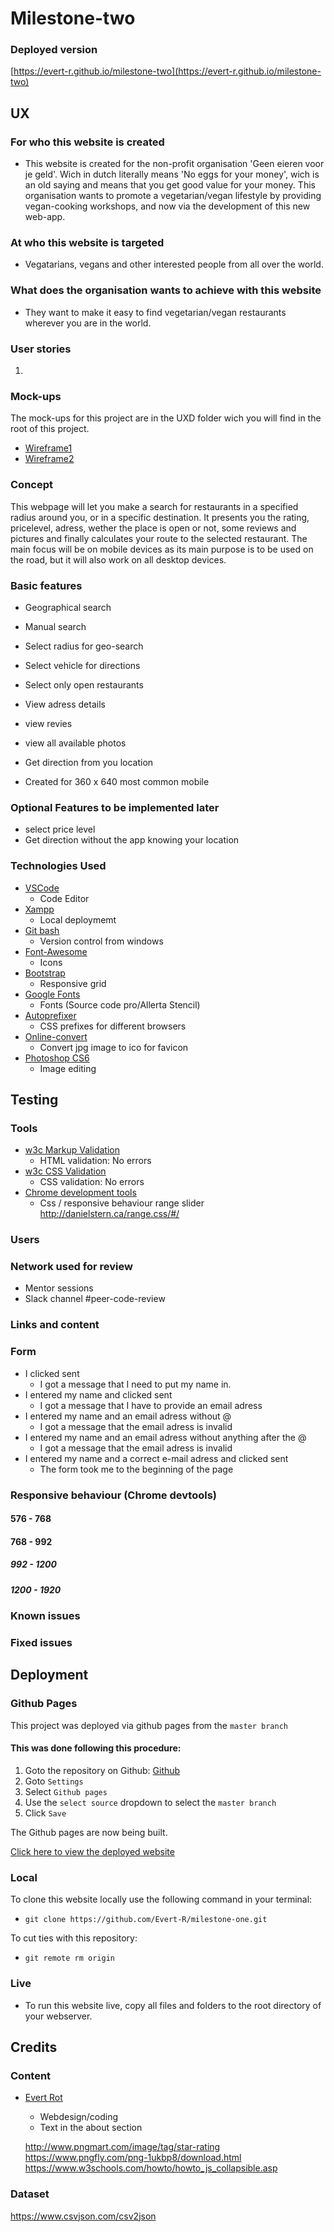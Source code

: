 # Milestone-two

### Deployed version 
[https://evert-r.github.io/milestone-two](https://evert-r.github.io/milestone-two)

## UX
### For who this website is created 
- This website is created for the non-profit organisation 'Geen eieren voor je geld'. Wich in dutch literally means 'No eggs for your money', wich is an old saying and means that you get good value for your money. This organisation wants to promote a vegetarian/vegan lifestyle by providing vegan-cooking workshops, and now via the development of this new web-app.

### At who this website is targeted
- Vegatarians, vegans and other interested people from all over the world.

### What does the organisation wants to achieve with this website
- They want to make it easy to find vegetarian/vegan restaurants wherever you are in the world.


### User stories
1. 

### Mock-ups
The mock-ups for this project are in the UXD folder wich you will find in the root of this project.
- [Wireframe1](UXD/.jpg)
- [Wireframe2](UXD/.jpg)

### Concept
This webpage will let you make a search for restaurants in a specified radius around you, or in a specific destination. It presents you the rating, pricelevel, adress, wether the place is open or not, some reviews and pictures and finally calculates your route to the selected restaurant.
The main focus will be on mobile devices as its main purpose is to be used on the road, but it will also work on all desktop devices.

 
### Basic features
- Geographical search
- Manual search
- Select radius for geo-search
- Select vehicle for directions
- Select only open restaurants
- View adress details
- view revies
- view all available photos
- Get direction from you location 

- Created for 360 x 640 most common mobile

### Optional Features to be implemented later
- select price level
- Get direction without the app knowing your location

### Technologies Used
- [VSCode](https://code.visualstudio.com)
    - Code Editor
- [Xampp](https://www.apachefriends.org)
    - Local deploymemt
- [Git bash](https://gitforwindows.org)
    - Version control from windows
- [Font-Awesome](https://fontawesome.com)
    - Icons
- [Bootstrap](https://getbootstrap.com)
    - Responsive grid
- [Google Fonts](https://fonts.google.com)
    - Fonts (Source code pro/Allerta Stencil)
- [Autoprefixer](https://autoprefixer.github.io)
    - CSS prefixes for different browsers 
- [Online-convert](https://image.online-convert.com/convert-to-ico)
    - Convert jpg image to ico for favicon
- [Photoshop CS6](https://www.adobe.com/products/cs6.html)
    - Image editing 

## Testing
### Tools
- [w3c Markup Validation](https://validator.w3.org)
    - HTML validation: No errors
- [w3c CSS Validation](https://jigsaw.w3.org/css-validator/validator)
    - CSS validation: No errors
- [Chrome development tools](https://developers.google.com/web/tools/chrome-devtools)
    - Css / responsive behaviour
    range slider
    http://danielstern.ca/range.css/#/

### Users


### Network used for review
- Mentor sessions
- Slack channel #peer-code-review

### Links and content


### Form
- I clicked sent
    - I got a message that I need to put my name in.
- I entered my name and clicked sent
    - I got a message that I have to provide an email adress
-  I entered my name and an email adress without @
    - I got a message that the email adress is invalid
-  I entered my name and an email adress without anything after the @
    - I got a message that the email adress is invalid
- I entered my name and a correct e-mail adress and clicked sent
    - The form took me to the beginning of the page

### Responsive behaviour (Chrome devtools)
#### 576 - 768


#### 768 - 992


##### 992 - 1200


##### 1200 - 1920


### Known issues


### Fixed issues


## Deployment
### Github Pages
This project was deployed via github pages from the ```master branch```

#### This was done following this procedure:
1. Goto the repository on Github: [Github](https://github.com/Evert-R/milestone-one)
2. Goto ```Settings```
3. Select ```Github pages```
4. Use the ```select source``` dropdown to select the ```master branch```
5. Click ```Save```

The Github pages are now being built.

[Click here to view the deployed website](https://evert-r.github.io/milestone-one)


### Local
To clone this website locally use the following command in your terminal:
- ```git clone https://github.com/Evert-R/milestone-one.git```

To cut ties with this repository:
- ```git remote rm origin```

### Live
- To run this website live, copy all files and folders to the root directory of your webserver.

## Credits
### Content
- [Evert Rot](https://evertrot.nl)
    - Webdesign/coding
    - Text in the about section

    http://www.pngmart.com/image/tag/star-rating
    https://www.pngfly.com/png-1ukbp8/download.html
    https://www.w3schools.com/howto/howto_js_collapsible.asp
### Dataset















https://www.csvjson.com/csv2json



